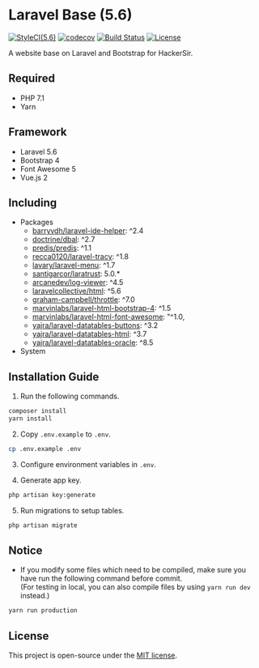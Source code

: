# Laravel Base (5.6)
[![StyleCI(5.6)](https://styleci.io/repos/65561499/shield?branch=5.6)](https://styleci.io/repos/65561499)
[![codecov](https://codecov.io/gh/HackerSir/laravel-base/branch/5.6/graph/badge.svg)](https://codecov.io/gh/HackerSir/laravel-base)
[![Build Status](https://travis-ci.org/HackerSir/laravel-base.svg?branch=5.6)](https://travis-ci.org/HackerSir/laravel-base)
[![License](https://img.shields.io/github/license/HackerSir/laravel-base.svg)](https://raw.githubusercontent.com/HackerSir/laravel-base/master/LICENSE)

A website base on Laravel and Bootstrap for HackerSir.

## Required
- PHP 7.1
- Yarn

## Framework
- Laravel 5.6
- Bootstrap 4
- Font Awesome 5
- Vue.js 2

## Including
- Packages
  - [barryvdh/laravel-ide-helper](https://github.com/barryvdh/laravel-ide-helper): ^2.4
  - [doctrine/dbal](https://github.com/doctrine/dbal): ^2.7
  - [predis/predis](https://github.com/nrk/predis): ^1.1
  - [recca0120/laravel-tracy](https://github.com/recca0120/laravel-tracy): ^1.8
  - [lavary/laravel-menu](https://github.com/lavary/laravel-menu): ^1.7
  - [santigarcor/laratrust](https://github.com/santigarcor/laratrust): 5.0.*
  - [arcanedev/log-viewer](https://github.com/ARCANEDEV/LogViewer): ^4.5
  - [laravelcollective/html](https://github.com/LaravelCollective/html): ^5.6
  - [graham-campbell/throttle](https://github.com/GrahamCampbell/Laravel-Throttle): ^7.0
  - [marvinlabs/laravel-html-bootstrap-4](https://github.com/marvinlabs/laravel-html-bootstrap-4): ^1.5
  - [marvinlabs/laravel-html-font-awesome](https://github.com/marvinlabs/laravel-html-font-awesome): "^1.0,
  - [yajra/laravel-datatables-buttons](https://github.com/yajra/laravel-datatables-buttons): ^3.2
  - [yajra/laravel-datatables-html](https://github.com/yajra/laravel-datatables-html): ^3.7
  - [yajra/laravel-datatables-oracle](https://github.com/yajra/laravel-datatables-oracle): ^8.5
- System

## Installation Guide
1. Run the following commands.
```bash
composer install  
yarn install
```

2. Copy `.env.example` to `.env`.
```bash
cp .env.example .env
```

3. Configure environment variables in `.env`.

4. Generate app key.
```bash
php artisan key:generate
```

5. Run migrations to setup tables.
```bash
php artisan migrate
```

## Notice
- If you modify some files which need to be compiled, make sure you have run the following command before commit.  
(For testing in local, you can also compile files by using `yarn run dev` instead.)
```bash
yarn run production
```

## License
This project is open-source under the [MIT license](http://opensource.org/licenses/MIT).

